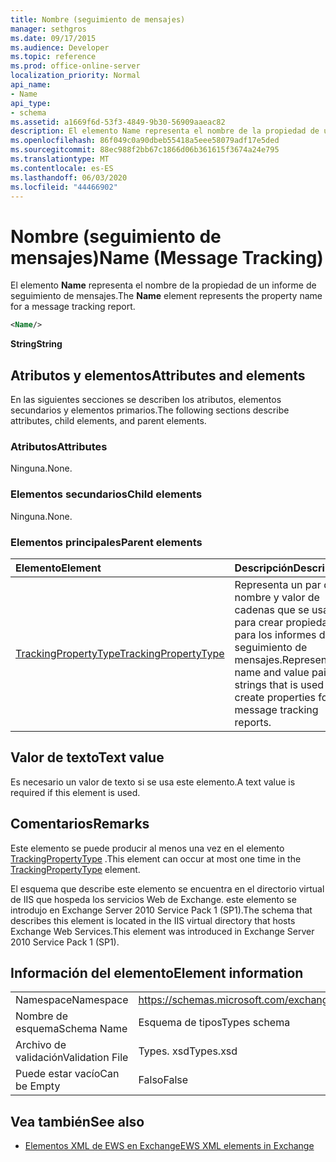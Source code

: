```yaml
---
title: Nombre (seguimiento de mensajes)
manager: sethgros
ms.date: 09/17/2015
ms.audience: Developer
ms.topic: reference
ms.prod: office-online-server
localization_priority: Normal
api_name:
- Name
api_type:
- schema
ms.assetid: a1669f6d-53f3-4849-9b30-56909aaeac82
description: El elemento Name representa el nombre de la propiedad de un informe de seguimiento de mensajes.
ms.openlocfilehash: 86f049c0a90dbeb55418a5eee58079adf17e5ded
ms.sourcegitcommit: 88ec988f2bb67c1866d06b361615f3674a24e795
ms.translationtype: MT
ms.contentlocale: es-ES
ms.lasthandoff: 06/03/2020
ms.locfileid: "44466902"
---
```

# <a name="name-message-tracking"></a><span data-ttu-id="5ae3d-103">Nombre (seguimiento de mensajes)</span><span class="sxs-lookup"><span data-stu-id="5ae3d-103">Name (Message Tracking)</span></span>

<span data-ttu-id="5ae3d-104">El elemento **Name** representa el nombre de la propiedad de un informe de seguimiento de mensajes.</span><span class="sxs-lookup"><span data-stu-id="5ae3d-104">The **Name** element represents the property name for a message tracking report.</span></span> 
  
```xml
<Name/>
```

<span data-ttu-id="5ae3d-105">**String**</span><span class="sxs-lookup"><span data-stu-id="5ae3d-105">**String**</span></span>

## <a name="attributes-and-elements"></a><span data-ttu-id="5ae3d-106">Atributos y elementos</span><span class="sxs-lookup"><span data-stu-id="5ae3d-106">Attributes and elements</span></span>

<span data-ttu-id="5ae3d-107">En las siguientes secciones se describen los atributos, elementos secundarios y elementos primarios.</span><span class="sxs-lookup"><span data-stu-id="5ae3d-107">The following sections describe attributes, child elements, and parent elements.</span></span>
  
### <a name="attributes"></a><span data-ttu-id="5ae3d-108">Atributos</span><span class="sxs-lookup"><span data-stu-id="5ae3d-108">Attributes</span></span>

<span data-ttu-id="5ae3d-109">Ninguna.</span><span class="sxs-lookup"><span data-stu-id="5ae3d-109">None.</span></span>
  
### <a name="child-elements"></a><span data-ttu-id="5ae3d-110">Elementos secundarios</span><span class="sxs-lookup"><span data-stu-id="5ae3d-110">Child elements</span></span>

<span data-ttu-id="5ae3d-111">Ninguna.</span><span class="sxs-lookup"><span data-stu-id="5ae3d-111">None.</span></span>
  
### <a name="parent-elements"></a><span data-ttu-id="5ae3d-112">Elementos principales</span><span class="sxs-lookup"><span data-stu-id="5ae3d-112">Parent elements</span></span>

|<span data-ttu-id="5ae3d-113">**Elemento**</span><span class="sxs-lookup"><span data-stu-id="5ae3d-113">**Element**</span></span>|<span data-ttu-id="5ae3d-114">**Descripción**</span><span class="sxs-lookup"><span data-stu-id="5ae3d-114">**Description**</span></span>|
|:-----|:-----|
|[<span data-ttu-id="5ae3d-115">TrackingPropertyType</span><span class="sxs-lookup"><span data-stu-id="5ae3d-115">TrackingPropertyType</span></span>](trackingpropertytype.md) <br/> |<span data-ttu-id="5ae3d-116">Representa un par de nombre y valor de cadenas que se usa para crear propiedades para los informes de seguimiento de mensajes.</span><span class="sxs-lookup"><span data-stu-id="5ae3d-116">Represents a name and value pair of strings that is used to create properties for message tracking reports.</span></span>  <br/> |
   
## <a name="text-value"></a><span data-ttu-id="5ae3d-117">Valor de texto</span><span class="sxs-lookup"><span data-stu-id="5ae3d-117">Text value</span></span>

<span data-ttu-id="5ae3d-118">Es necesario un valor de texto si se usa este elemento.</span><span class="sxs-lookup"><span data-stu-id="5ae3d-118">A text value is required if this element is used.</span></span>
  
## <a name="remarks"></a><span data-ttu-id="5ae3d-119">Comentarios</span><span class="sxs-lookup"><span data-stu-id="5ae3d-119">Remarks</span></span>

<span data-ttu-id="5ae3d-120">Este elemento se puede producir al menos una vez en el elemento [TrackingPropertyType](trackingpropertytype.md) .</span><span class="sxs-lookup"><span data-stu-id="5ae3d-120">This element can occur at most one time in the [TrackingPropertyType](trackingpropertytype.md) element.</span></span> 
  
<span data-ttu-id="5ae3d-121">El esquema que describe este elemento se encuentra en el directorio virtual de IIS que hospeda los servicios Web de Exchange. este elemento se introdujo en Exchange Server 2010 Service Pack 1 (SP1).</span><span class="sxs-lookup"><span data-stu-id="5ae3d-121">The schema that describes this element is located in the IIS virtual directory that hosts Exchange Web Services.This element was introduced in Exchange Server 2010 Service Pack 1 (SP1).</span></span>
  
## <a name="element-information"></a><span data-ttu-id="5ae3d-122">Información del elemento</span><span class="sxs-lookup"><span data-stu-id="5ae3d-122">Element information</span></span>

|||
|:-----|:-----|
|<span data-ttu-id="5ae3d-123">Namespace</span><span class="sxs-lookup"><span data-stu-id="5ae3d-123">Namespace</span></span>  <br/> |https://schemas.microsoft.com/exchange/services/2006/types  <br/> |
|<span data-ttu-id="5ae3d-124">Nombre de esquema</span><span class="sxs-lookup"><span data-stu-id="5ae3d-124">Schema Name</span></span>  <br/> |<span data-ttu-id="5ae3d-125">Esquema de tipos</span><span class="sxs-lookup"><span data-stu-id="5ae3d-125">Types schema</span></span>  <br/> |
|<span data-ttu-id="5ae3d-126">Archivo de validación</span><span class="sxs-lookup"><span data-stu-id="5ae3d-126">Validation File</span></span>  <br/> |<span data-ttu-id="5ae3d-127">Types. xsd</span><span class="sxs-lookup"><span data-stu-id="5ae3d-127">Types.xsd</span></span>  <br/> |
|<span data-ttu-id="5ae3d-128">Puede estar vacío</span><span class="sxs-lookup"><span data-stu-id="5ae3d-128">Can be Empty</span></span>  <br/> |<span data-ttu-id="5ae3d-129">Falso</span><span class="sxs-lookup"><span data-stu-id="5ae3d-129">False</span></span>  <br/> |
   
## <a name="see-also"></a><span data-ttu-id="5ae3d-130">Vea también</span><span class="sxs-lookup"><span data-stu-id="5ae3d-130">See also</span></span>

- [<span data-ttu-id="5ae3d-131">Elementos XML de EWS en Exchange</span><span class="sxs-lookup"><span data-stu-id="5ae3d-131">EWS XML elements in Exchange</span></span>](ews-xml-elements-in-exchange.md)


